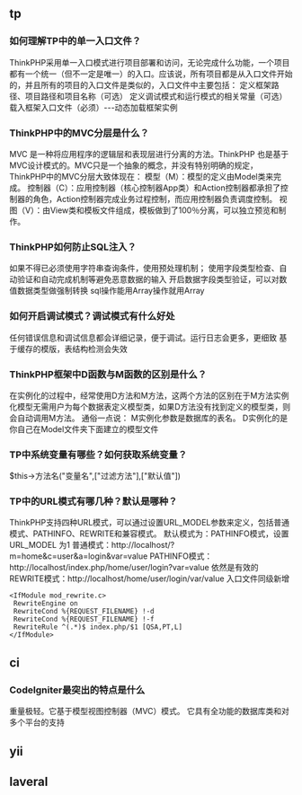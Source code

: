 ## tp 
### 如何理解TP中的单一入口文件？
ThinkPHP采用单一入口模式进行项目部署和访问，无论完成什么功能，一个项目都有一个统一（但不一定是唯一）的入口。应该说，所有项目都是从入口文件开始的，并且所有的项目的入口文件是类似的，入口文件中主要包括：
定义框架路径、项目路径和项目名称（可选）
定义调试模式和运行模式的相关常量（可选）
载入框架入口文件（必须）---动态加载框架实例

### ThinkPHP中的MVC分层是什么？
MVC 是一种将应用程序的逻辑层和表现层进行分离的方法。ThinkPHP 也是基于MVC设计模式的。MVC只是一个抽象的概念，并没有特别明确的规定，ThinkPHP中的MVC分层大致体现在：
模型（M）：模型的定义由Model类来完成。
控制器（C）：应用控制器（核心控制器App类）和Action控制器都承担了控制器的角色，Action控制器完成业务过程控制，而应用控制器负责调度控制。
视图（V）：由View类和模板文件组成，模板做到了100％分离，可以独立预览和制作。

### ThinkPHP如何防止SQL注入？
如果不得已必须使用字符串查询条件，使用预处理机制；
使用字段类型检查、自动验证和自动完成机制等避免恶意数据的输入
开启数据字段类型验证，可以对数值数据类型做强制转换
sql操作能用Array操作就用Array

### 如何开启调试模式？调试模式有什么好处
任何错误信息和调试信息都会详细记录，便于调试。运行日志会更多，更细致
基于缓存的模版，表结构检测会失效

### ThinkPHP框架中D函数与M函数的区别是什么？
在实例化的过程中，经常使用D方法和M方法，这两个方法的区别在于M方法实例化模型无需用户为每个数据表定义模型类，如果D方法没有找到定义的模型类，则会自动调用M方法。
通俗一点说：
M实例化参数是数据库的表名。
D实例化的是你自己在Model文件夹下面建立的模型文件
### TP中系统变量有哪些？如何获取系统变量？
$this->方法名("变量名",["过滤方法"],["默认值"])

### TP中的URL模式有哪几种？默认是哪种？
ThinkPHP支持四种URL模式，可以通过设置URL_MODEL参数来定义，包括普通模式、PATHINFO、REWRITE和兼容模式。
默认模式为：PATHINFO模式，设置URL_MODEL 为1
普通模式：http://localhost/?m=home&c=user&a=login&var=value
PATHINFO模式：http://localhost/index.php/home/user/login?var=value 依然是有效的
REWRITE模式：http://localhost/home/user/login/var/value
入口文件同级新增
```
<IfModule mod_rewrite.c>
 RewriteEngine on
 RewriteCond %{REQUEST_FILENAME} !-d
 RewriteCond %{REQUEST_FILENAME} !-f
 RewriteRule ^(.*)$ index.php/$1 [QSA,PT,L]
</IfModule>
```


## ci 
### CodeIgniter最突出的特点是什么
重量极轻。它基于模型视图控制器（MVC）模式。
它具有全功能的数据库类和对多个平台的支持


## yii


## laveral

